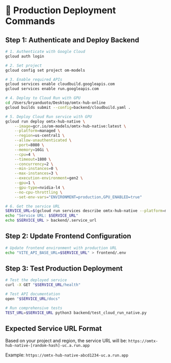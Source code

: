# 🚀 Production Deployment Commands

## **Step 1: Authenticate and Deploy Backend**

```bash
# 1. Authenticate with Google Cloud
gcloud auth login

# 2. Set project
gcloud config set project om-models

# 3. Enable required APIs
gcloud services enable cloudbuild.googleapis.com
gcloud services enable run.googleapis.com

# 4. Deploy to Cloud Run with GPU
cd /Users/bryanduoto/Desktop/omtx-hub-online
gcloud builds submit --config=backend/cloudbuild.yaml .

# 5. Deploy Cloud Run service with GPU
gcloud run deploy omtx-hub-native \
    --image=gcr.io/om-models/omtx-hub-native:latest \
    --platform=managed \
    --region=us-central1 \
    --allow-unauthenticated \
    --port=8080 \
    --memory=16Gi \
    --cpu=4 \
    --timeout=1800 \
    --concurrency=2 \
    --min-instances=0 \
    --max-instances=3 \
    --execution-environment=gen2 \
    --gpu=1 \
    --gpu-type=nvidia-l4 \
    --no-cpu-throttling \
    --set-env-vars="ENVIRONMENT=production,GPU_ENABLED=true"

# 6. Get the service URL
SERVICE_URL=$(gcloud run services describe omtx-hub-native --platform=managed --region=us-central1 --format="value(status.url)")
echo "Service URL: $SERVICE_URL"
echo $SERVICE_URL > backend/.service_url
```

## **Step 2: Update Frontend Configuration**

```bash
# Update frontend environment with production URL
echo "VITE_API_BASE_URL=$SERVICE_URL" > frontend/.env
```

## **Step 3: Test Production Deployment**

```bash
# Test the deployed service
curl -X GET "$SERVICE_URL/health"

# Test API documentation
open "$SERVICE_URL/docs"

# Run comprehensive tests
TEST_URL=$SERVICE_URL python3 backend/test_cloud_run_native.py
```

## **Expected Service URL Format**
Based on your project and region, the service URL will be:
`https://omtx-hub-native-[random-hash]-uc.a.run.app`

Example: `https://omtx-hub-native-abcd1234-uc.a.run.app`